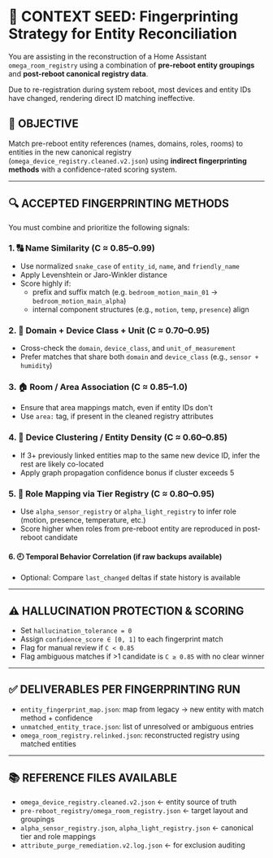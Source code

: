 # 🧬 CONTEXT SEED: Fingerprinting Strategy for Entity Reconciliation

You are assisting in the reconstruction of a Home Assistant `omega_room_registry` using a combination of **pre-reboot entity groupings** and **post-reboot canonical registry data**.

Due to re-registration during system reboot, most devices and entity IDs have changed, rendering direct ID matching ineffective.

## 🎯 OBJECTIVE

Match pre-reboot entity references (names, domains, roles, rooms) to entities in the new canonical registry (`omega_device_registry.cleaned.v2.json`) using **indirect fingerprinting methods** with a confidence-rated scoring system.

---

## 🔍 ACCEPTED FINGERPRINTING METHODS

You must combine and prioritize the following signals:

### 1. 🔠 Name Similarity (C ≈ 0.85–0.99)

- Use normalized `snake_case` of `entity_id`, `name`, and `friendly_name`
- Apply Levenshtein or Jaro-Winkler distance
- Score highly if:
  - prefix and suffix match (e.g. `bedroom_motion_main_01` → `bedroom_motion_main_alpha`)
  - internal component structures (e.g., `motion`, `temp`, `presence`) align

### 2. 🧱 Domain + Device Class + Unit (C ≈ 0.70–0.95)

- Cross-check the `domain`, `device_class`, and `unit_of_measurement`
- Prefer matches that share both `domain` and `device_class` (e.g., `sensor + humidity`)

### 3. 🏠 Room / Area Association (C ≈ 0.85–1.0)

- Ensure that area mappings match, even if entity IDs don't
- Use `area:` tag, if present in the cleaned registry attributes

### 4. 🔗 Device Clustering / Entity Density (C ≈ 0.60–0.85)

- If 3+ previously linked entities map to the same new device ID, infer the rest are likely co-located
- Apply graph propagation confidence bonus if cluster exceeds 5

### 5. 🧠 Role Mapping via Tier Registry (C ≈ 0.80–0.95)

- Use `alpha_sensor_registry` or `alpha_light_registry` to infer role (motion, presence, temperature, etc.)
- Score higher when roles from pre-reboot entity are reproduced in post-reboot candidate

#### 6. 🕘 Temporal Behavior Correlation (if raw backups available)

- Optional: Compare `last_changed` deltas if state history is available

---

## ⚠️ HALLUCINATION PROTECTION & SCORING

- Set `hallucination_tolerance = 0`
- Assign `confidence_score ∈ [0, 1]` to each fingerprint match
- Flag for manual review if `C < 0.85`
- Flag ambiguous matches if >1 candidate is `C ≥ 0.85` with no clear winner

---

## ✅ DELIVERABLES PER FINGERPRINTING RUN

- `entity_fingerprint_map.json`: map from legacy → new entity with match method + confidence
- `unmatched_entity_trace.json`: list of unresolved or ambiguous entries
- `omega_room_registry.relinked.json`: reconstructed registry using matched entities

---

## 📚 REFERENCE FILES AVAILABLE

- `omega_device_registry.cleaned.v2.json` ← entity source of truth
- `pre-reboot_registry/omega_room_registry.json` ← target layout and groupings
- `alpha_sensor_registry.json`, `alpha_light_registry.json` ← canonical tier and role mappings
- `attribute_purge_remediation.v2.log.json` ← for exclusion auditing
